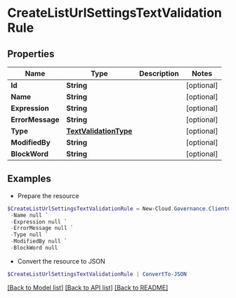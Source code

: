 # CreateListUrlSettingsTextValidationRule
## Properties

Name | Type | Description | Notes
------------ | ------------- | ------------- | -------------
**Id** | **String** |  | [optional] 
**Name** | **String** |  | [optional] 
**Expression** | **String** |  | [optional] 
**ErrorMessage** | **String** |  | [optional] 
**Type** | [**TextValidationType**](TextValidationType.md) |  | [optional] 
**ModifiedBy** | **String** |  | [optional] 
**BlockWord** | **String** |  | [optional] 

## Examples

- Prepare the resource
```powershell
$CreateListUrlSettingsTextValidationRule = New-Cloud.Governance.ClientCreateListUrlSettingsTextValidationRule  -Id null `
 -Name null `
 -Expression null `
 -ErrorMessage null `
 -Type null `
 -ModifiedBy null `
 -BlockWord null
```

- Convert the resource to JSON
```powershell
$CreateListUrlSettingsTextValidationRule | ConvertTo-JSON
```

[[Back to Model list]](../README.md#documentation-for-models) [[Back to API list]](../README.md#documentation-for-api-endpoints) [[Back to README]](../README.md)

